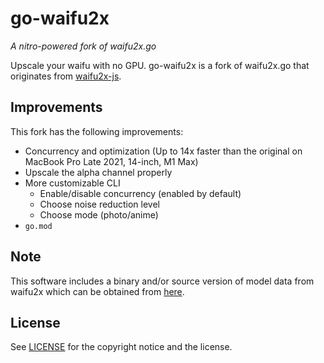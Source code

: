 go-waifu2x
==========

*A nitro-powered fork of waifu2x.go*

Upscale your waifu with no GPU.
go-waifu2x is a fork of waifu2x.go that originates from [waifu2x-js](https://github.com/takuyaa/waifu2x-js).


Improvements
------------

This fork has the following improvements:

 - Concurrency and optimization (Up to 14x faster than the original on MacBook Pro Late 2021, 14-inch, M1 Max)
 - Upscale the alpha channel properly
 - More customizable CLI
   - Enable/disable concurrency (enabled by default)
   - Choose noise reduction level
   - Choose mode (photo/anime)
 - `go.mod`


Note
----

This software includes a binary and/or source version of model data from waifu2x
which can be obtained from [here](https://github.com/nagadomi/waifu2x).


License
-------

See [LICENSE](LICENSE) for the copyright notice and the license.
